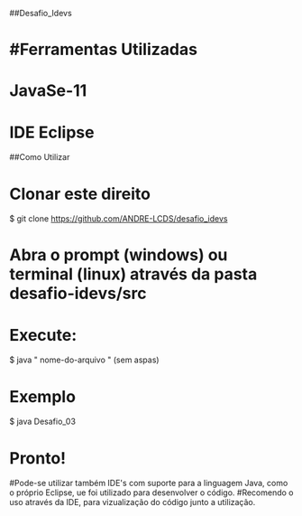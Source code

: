 ##Desafio_Idevs

# #Ferramentas  Utilizadas
# JavaSe-11
# IDE Eclipse 

##Como Utilizar
# Clonar este direito
$ git clone  https://github.com/ANDRE-LCDS/desafio_idevs

# Abra o prompt (windows) ou terminal (linux) através da pasta desafio-idevs/src 

# Execute:
$ java " nome-do-arquivo " (sem aspas)
 # Exemplo
$ java Desafio_03

# Pronto!


#Pode-se utilizar também IDE's com suporte para a linguagem Java, como o próprio Eclipse, ue foi utilizado para desenvolver o código.
#Recomendo o uso através da IDE, para vizualização do código junto a utilização.
